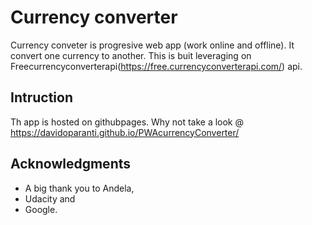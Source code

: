 # Currency converter 

Currency conveter is progresive web app (work online and offline).  It convert one currency to another. This is buit leveraging on Freecurrencyconverterapi(https://free.currencyconverterapi.com/) api.

## Intruction 

Th app is hosted on githubpages. Why not take a look  @  https://davidoparanti.github.io/PWAcurrencyConverter/


## Acknowledgments

* A big thank you to Andela,
* Udacity and 
* Google.